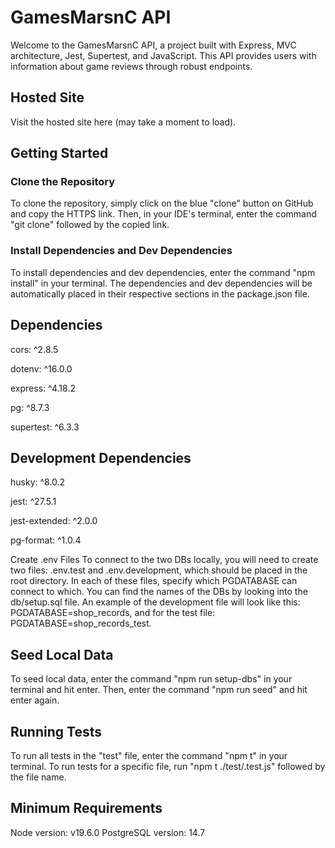 # GamesMarsnC API
Welcome to the GamesMarsnC API, a project built with Express, MVC architecture, Jest, Supertest, and JavaScript. This API provides users with information about game reviews through robust endpoints.

## Hosted Site
Visit the hosted site here (may take a moment to load).

## Getting Started
### Clone the Repository
To clone the repository, simply click on the blue "clone" button on GitHub and copy the HTTPS link. Then, in your IDE's terminal, enter the command "git clone" followed by the copied link.

### Install Dependencies and Dev Dependencies
To install dependencies and dev dependencies, enter the command "npm install" in your terminal. The dependencies and dev dependencies will be automatically placed in their respective sections in the package.json file.

## Dependencies
cors: ^2.8.5

dotenv: ^16.0.0

express: ^4.18.2

pg: ^8.7.3

supertest: ^6.3.3

## Development Dependencies
husky: ^8.0.2

jest: ^27.5.1

jest-extended: ^2.0.0

pg-format: ^1.0.4

Create .env Files
To connect to the two DBs locally, you will need to create two files: .env.test and .env.development, which should be placed in the root directory. In each of these files, specify which PGDATABASE can connect to which. You can find the names of the DBs by looking into the db/setup.sql file. An example of the development file will look like this: PGDATABASE=shop_records, and for the test file: PGDATABASE=shop_records_test.

## Seed Local Data
To seed local data, enter the command "npm run setup-dbs" in your terminal and hit enter. Then, enter the command "npm run seed" and hit enter again.

## Running Tests
To run all tests in the "test" file, enter the command "npm t" in your terminal. To run tests for a specific file, run "npm t ./test/.test.js" followed by the file name.

## Minimum Requirements
Node version: v19.6.0
PostgreSQL version: 14.7
